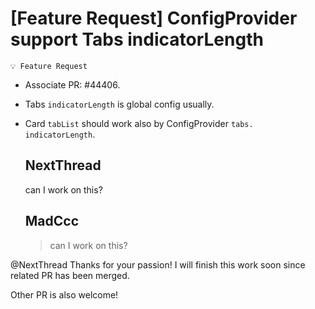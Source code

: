 # [Feature Request] ConfigProvider support Tabs indicatorLength

`💡 Feature Request`

- Associate PR: #44406.
- Tabs `indicatorLength` is global config usually.
- Card `tabList` should work also by ConfigProvider `tabs. indicatorLength`.

  ## NextThread

  can I work on this?

  ## MadCcc

  > can I work on this?

@NextThread Thanks for your passion! I will finish this work soon since related PR has been merged.

Other PR is also welcome!
